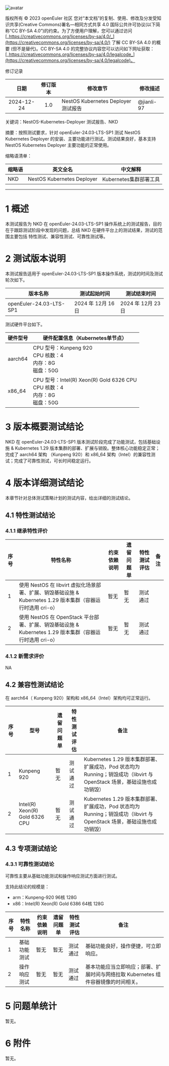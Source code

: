 ![avatar](../images/openEuler.png)

版权所有 © 2023 openEuler 社区
您对“本文档”的复制、使用、修改及分发受知识共享(Creative Commons)署名—相同方式共享 4.0 国际公共许可协议(以下简称“CC BY-SA 4.0”)的约束。为了方便用户理解，您可以通过访问[_https://creativecommons.org/licenses/by-sa/4.0/_](https://creativecommons.org/licenses/by-sa/4.0/) 了解 CC BY-SA 4.0 的概要 (但不是替代)。CC BY-SA 4.0 的完整协议内容您可以访问如下网址获取：[_https://creativecommons.org/licenses/by-sa/4.0/legalcode_](https://creativecommons.org/licenses/by-sa/4.0/legalcode)。

修订记录

|    日期    | 修订版本 | 修改章节                                 | 修改描述   |
| :--------: | :------: | ---------------------------------------- | ---------- |
| 2024-12-24 |   1.0    | NestOS Kubernetes Deployer 测试报告      | @jianli-97 |

关键词：NestOS-Kubernetes-Deployer 测试报告、NKD

摘要：按照测试要求，针对 openEuler-24.03-LTS-SP1 测试 NestOS Kubernetes Deployer 的安装、主要功能进行测试。测试结果良好，基本支持 NestOS Kubernetes Deployer 主要功能的正常使用。

缩略语清单：

| 缩略语 | 英文全名                   | 中文解释               |
| ------ | -------------------------- | ---------------------- |
| NKD    | NestOS Kubernetes Deployer | Kubernetes集群部署工具 |

---

# 1 概述

本测试报告为 NKD 在 openEuler-24.03-LTS-SP1 操作系统上的测试报告，目的在于跟踪测试阶段中发现的问题，总结 NKD 在硬件平台上的测试结果，测试的范围主要包括 特性测试、兼容性测试、可靠性测试等。

# 2 测试版本说明

本测试报告适用于 openEuler-24.03-LTS-SP1 版本操作系统，测试的时间及测试轮次如下。

| 版本名称                | 测试起始时间      | 测试结束时间      |
| ----------------------- | ----------------- | ----------------- |
| openEuler-24.03-LTS-SP1 | 2024 年 12月 16日 | 2024 年 12月 23日 |

测试硬件平台如下。

| 硬件型号 | 硬件配置信息（Kubernetes单节点）                             |
| -------- | ------------------------------------------------------------ |
| aarch64  | CPU 型号：Kunpeng 920<br />CPU 核数：4<br />内存：8G<br />磁盘：50G |
| x86_64   | CPU 型号：Intel(R) Xeon(R) Gold 6326 CPU<br />CPU 核数：4<br />内存：8G<br />磁盘：50G |

# 3 版本概要测试结论

NKD 在 openEuler-24.03-LTS-SP1 版本测试阶段完成了功能测试，包括基础设施 & Kubernetes 1.29 版本集群的部署、扩展与销毁。整体核心功能稳定正常；完成了 aarch64 架构 （Kunpeng 920）和 x86_64 架构（Intel）的兼容性测试；完成了可靠性测试，可长时间稳定运行。

# 4 版本详细测试结论

本章节针对总体测试策略计划的测试内容，给出详细的测试结论。

## 4.1 特性测试结论

### 4.1.1 继承特性评价

| 序号 | 特性名称                                                     | 约束依赖说明 | 遗留问题单 | 特性测试评估               | 备注 |
| :--- | ------------------------------------------------------------ | ------------ | ---------- | -------------------------- | ---- |
| 1    | 使用 NestOS 在 libvirt 虚拟化场景部署、扩展、销毁基础设施 & Kubernetes 1.29 版本集群（容器运行时选用 cri-o） | 暂无         | 暂无       | 测试通过 |      |
| 2    | 使用 NestOS 在 OpenStack 平台部署、扩展、销毁基础设施 & Kubernetes 1.29 版本集群（容器运行时选用 cri-o） | 暂无         | 暂无       | 测试通过 |      |

### 4.1.2 新需求评价

NA

## 4.2 兼容性测试结论

在 aarch64（  Kunpeng 920）架构和 x86_64（Intel）架构均可正常运行。

| 序号 | 型号                           | 遗留问题单 | 特性测试评估               | 备注                                                         |
| ---- | ------------------------------ | ---------- | -------------------------- | ------------------------------------------------------------ |
| 1    | Kunpeng 920                    | 暂无       | 测试通过 | Kubernetes 1.29 版本集群部署、扩展成功，Pod 状态均为Running；销毁成功（libvirt 与 OpenStack 场景，基础设施也成功销毁） |
| 2    | Intel(R) Xeon(R) Gold 6326 CPU | 暂无       | 测试通过 | Kubernetes 1.29 版本集群部署、扩展成功，Pod 状态均为Running；销毁成功（libvirt 与 OpenStack 场景，基础设施也成功销毁） |

## 4.3 专项测试结论

### 4.3.1 可靠性测试结论

可靠性主要从基础功能测试和操作响应测试方面进行测试。

支持此结论的规模是：

- arm：Kunpeng-920 96核 128G
- x86：Intel(R) Xeon(R) Gold 6386 64核 128G

| 序号 | 特性名称     | 约束依赖说明 | 遗留问题单 | 特性测试评估               | 备注                                                         |
| ---- | ------------ | ------------ | ---------- | -------------------------- | ------------------------------------------------------------ |
| 1    | 基础功能测试 | 暂无         | 暂无       | 测试通过 | 基础功能良好，操作便捷，可立即响应。                         |
| 2    | 操作响应测试 | 暂无         | 暂无       | 测试通过 | 基本功能应当立即响应；部署、扩展时间与网络拉取 Kubernetes 组件容器镜像的时间相关。 |

# 5 问题单统计

暂无。

# 6 附件

暂无。